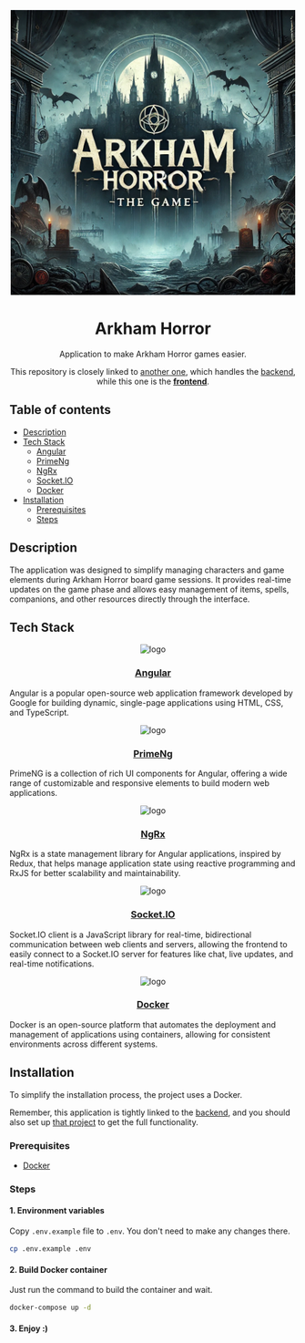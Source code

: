 <p align="center">
  <img src="https://raw.githubusercontent.com/Xapixowy/arkham-horror-backend/refs/heads/main/public/assets/images/email/banner.webp" alt="logo" width="500"/>
</p>

<h1 align="center">Arkham Horror</h1>

<p align="center">Application to make Arkham Horror games easier.</p>
<p align="center">This repository is closely linked to <a href="https://github.com/Xapixowy/arkham-horror-backend">another one</a>, which handles the <a href="https://github.com/Xapixowy/arkham-horror-backend">backend</a>, while this one is the <b><u>frontend</b></u>.</p>

<h2>Table of contents</h2>
<ul>
  <li><a href="#description">Description</a></li>
  <li><a href="#tech-stack">Tech Stack</a>
    <ul>
      <li><a href="#angular">Angular</a></li>
      <li><a href="#priemng">PrimeNg</a></li>
      <li><a href="#ngrx">NgRx</a></li>
      <li><a href="#socketio">Socket.IO</a></li>
      <li><a href="#docker">Docker</a></li>
    </ul>
  </li>
  <li><a href="#installation">Installation</a>
    <ul>
      <li><a href="#prerequisites">Prerequisites</a></li>
      <li><a href="#steps">Steps</a></li>
    </ul>
  </li>
</ul>

<h2 id="description">Description</h2>
<p>The application was designed to simplify managing characters and game elements during Arkham Horror board game sessions. It provides real-time updates on the game phase and allows easy management of items, spells, companions, and other resources directly through the interface.</p>

<h2 id="tech-stack">Tech Stack</h2>
<p align="center">
  <img src="https://lh3.googleusercontent.com/d/1S7QzMK5MggtQAnKnptrZN1JJNnDpQ8eK" alt="logo" width="130"/>
</p>
<h3 align="center" id="angular"><a href="https://angular.dev/">Angular</a></h3>
<p>Angular is a popular open-source web application framework developed by Google for building dynamic, single-page applications using HTML, CSS, and TypeScript.</p>

<p align="center">
  <img src="https://i0.wp.com/www.primefaces.org/wp-content/uploads/2021/10/primeng-logo.png?fit=280%2C300&ssl=1" alt="logo" width="100"/>
</p>
<h3 align="center" id="primeng"><a href="https://primeng.org/">PrimeNg</a></h3>
<p>PrimeNG is a collection of rich UI components for Angular, offering a wide range of customizable and responsive elements to build modern web applications.</p>

<p align="center">
  <img src="https://ngrx.io/assets/images/badge.svg" alt="logo" width="100"/>
</p>
<h3 align="center" id="ngrx"><a href="https://ngrx.io/">NgRx</a></h3>
<p>NgRx is a state management library for Angular applications, inspired by Redux, that helps manage application state using reactive programming and RxJS for better scalability and maintainability.</p>

<p align="center">
  <picture>
  <source media="(prefers-color-scheme: dark)" srcset="https://socket.io/images/logo-dark.svg">
  <img src="https://socket.io/images/logo.svg" alt="logo" width="100"/>
  </picture>
</p>
<h3 align="center" id="socketio"><a href="https://socket.io">Socket.IO</a></h3>
<p>Socket.IO client is a JavaScript library for real-time, bidirectional communication between web clients and servers, allowing the frontend to easily connect to a Socket.IO server for features like chat, live updates, and real-time notifications.</p>

<p align="center">
  <img src="https://logos-world.net/wp-content/uploads/2021/02/Docker-Logo-700x394.png" alt="logo" width="200"/>
</p>
<h3 align="center" id="docker"><a href="https://www.docker.com/">Docker</a></h3>
<p>Docker is an open-source platform that automates the deployment and management of applications using containers, allowing for consistent environments across different systems.</p>

<h2 id="installation">Installation</h2>
<p>To simplify the installation process, the project uses a Docker.</p>
<p>Remember, this application is tightly linked to the <a href="https://github.com/Xapixowy/arkham-horror-backend">backend</a>, and you should also set up <a href="https://github.com/Xapixowy/arkham-horror-backend">that project</a> to get the full functionality.</p>

<h3 id="prerequisites">Prerequisites</h3>
<ul>
  <li><a href="https://www.docker.com/">Docker</a></li>
</ul>

<h3 id="steps">Steps</h3>
<h4>1. Environment variables</h4>

Copy `.env.example` file to `.env`. You don't need to make any changes there.
```bash
cp .env.example .env
```
<h4>2. Build Docker container</h4>

Just run the command to build the container and wait.
```bash
docker-compose up -d
```

<h4>3. Enjoy :)</h4>
